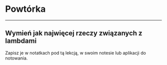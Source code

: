 <!-- .slide: data-background="#111111" -->

# Powtórka

___

## Wymień jak najwięcej rzeczy związanych z lambdami

Zapisz je w notatkach pod tą lekcją, w swoim notesie lub aplikacji do notowania.
